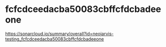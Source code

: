 # fcfcdceedacba50083cbffcfdcbadeeone
https://sonarcloud.io/summary/overall?id=neojarvis-testing_fcfcdceedacba50083cbffcfdcbadeeone
